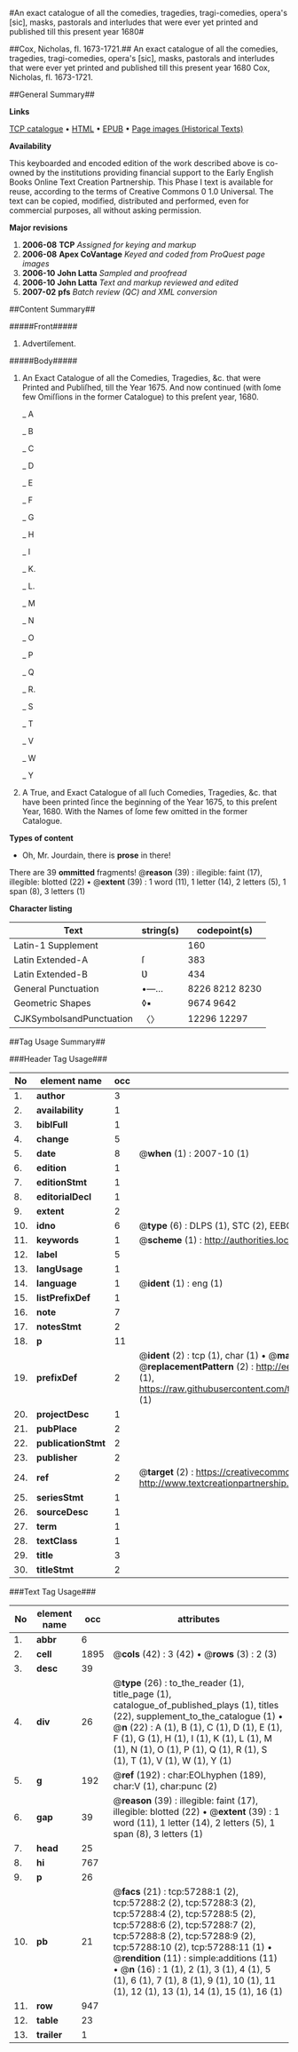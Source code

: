 #An exact catalogue of all the comedies, tragedies, tragi-comedies, opera's [sic], masks, pastorals and interludes that were ever yet printed and published till this present year 1680#

##Cox, Nicholas, fl. 1673-1721.##
An exact catalogue of all the comedies, tragedies, tragi-comedies, opera's [sic], masks, pastorals and interludes that were ever yet printed and published till this present year 1680
Cox, Nicholas, fl. 1673-1721.

##General Summary##

**Links**

[TCP catalogue](http://www.ota.ox.ac.uk/tcp/)  • 
[HTML](http://tei.it.ox.ac.uk/tcp/Texts-HTML/free/A49/A49534.html)  • 
[EPUB](http://tei.it.ox.ac.uk/tcp/Texts-EPUB/free/A49/A49534.epub) • 
[Page images (Historical Texts)](https://data.historicaltexts.jisc.ac.uk/view?pubId=eebo-12254361e&pageId=eebo-12254361e-57288-1)

**Availability**

This keyboarded and encoded edition of the
	       work described above is co-owned by the institutions
	       providing financial support to the Early English Books
	       Online Text Creation Partnership. This Phase I text is
	       available for reuse, according to the terms of Creative
	       Commons 0 1.0 Universal. The text can be copied,
	       modified, distributed and performed, even for
	       commercial purposes, all without asking permission.

**Major revisions**

1. __2006-08__ __TCP__ *Assigned for keying and markup*
1. __2006-08__ __Apex CoVantage__ *Keyed and coded from ProQuest page images*
1. __2006-10__ __John Latta__ *Sampled and proofread*
1. __2006-10__ __John Latta__ *Text and markup reviewed and edited*
1. __2007-02__ __pfs__ *Batch review (QC) and XML conversion*

##Content Summary##

#####Front#####

1. Advertiſement.

#####Body#####

1. An Exact Catalogue of all the Comedies, Tragedies, &c. that were Printed and Publiſhed, till the Year 1675. And now continued (with ſome few Omiſſions in the former Catalogue) to this preſent year, 1680.

    _ A

    _ B

    _ C

    _ D

    _ E

    _ F

    _ G

    _ H

    _ I

    _ K.

    _ L.

    _ M

    _ N

    _ O

    _ P

    _ Q

    _ R.

    _ S

    _ T

    _ V

    _ W

    _ Y

1. A True, and Exact Catalogue of all ſuch Comedies, Tragedies, &c. that have been printed ſince the beginning of the Year 1675, to this preſent Year, 1680. With the Names of ſome few omitted in the former Catalogue.

**Types of content**

  * Oh, Mr. Jourdain, there is **prose** in there!

There are 39 **ommitted** fragments! 
 @__reason__ (39) : illegible: faint (17), illegible: blotted (22)  •  @__extent__ (39) : 1 word (11), 1 letter (14), 2 letters (5), 1 span (8), 3 letters (1)

**Character listing**


|Text|string(s)|codepoint(s)|
|---|---|---|
|Latin-1 Supplement| |160|
|Latin Extended-A|ſ|383|
|Latin Extended-B|Ʋ|434|
|General Punctuation|•—…|8226 8212 8230|
|Geometric Shapes|◊▪|9674 9642|
|CJKSymbolsandPunctuation|〈〉|12296 12297|

##Tag Usage Summary##

###Header Tag Usage###

|No|element name|occ|attributes|
|---|---|---|---|
|1.|__author__|3||
|2.|__availability__|1||
|3.|__biblFull__|1||
|4.|__change__|5||
|5.|__date__|8| @__when__ (1) : 2007-10 (1)|
|6.|__edition__|1||
|7.|__editionStmt__|1||
|8.|__editorialDecl__|1||
|9.|__extent__|2||
|10.|__idno__|6| @__type__ (6) : DLPS (1), STC (2), EEBO-CITATION (1), OCLC (1), VID (1)|
|11.|__keywords__|1| @__scheme__ (1) : http://authorities.loc.gov/ (1)|
|12.|__label__|5||
|13.|__langUsage__|1||
|14.|__language__|1| @__ident__ (1) : eng (1)|
|15.|__listPrefixDef__|1||
|16.|__note__|7||
|17.|__notesStmt__|2||
|18.|__p__|11||
|19.|__prefixDef__|2| @__ident__ (2) : tcp (1), char (1)  •  @__matchPattern__ (2) : ([0-9\-]+):([0-9IVX]+) (1), (.+) (1)  •  @__replacementPattern__ (2) : http://eebo.chadwyck.com/downloadtiff?vid=$1&page=$2 (1), https://raw.githubusercontent.com/textcreationpartnership/Texts/master/tcpchars.xml#$1 (1)|
|20.|__projectDesc__|1||
|21.|__pubPlace__|2||
|22.|__publicationStmt__|2||
|23.|__publisher__|2||
|24.|__ref__|2| @__target__ (2) : https://creativecommons.org/publicdomain/zero/1.0/ (1), http://www.textcreationpartnership.org/docs/. (1)|
|25.|__seriesStmt__|1||
|26.|__sourceDesc__|1||
|27.|__term__|1||
|28.|__textClass__|1||
|29.|__title__|3||
|30.|__titleStmt__|2||


###Text Tag Usage###

|No|element name|occ|attributes|
|---|---|---|---|
|1.|__abbr__|6||
|2.|__cell__|1895| @__cols__ (42) : 3 (42)  •  @__rows__ (3) : 2 (3)|
|3.|__desc__|39||
|4.|__div__|26| @__type__ (26) : to_the_reader (1), title_page (1), catalogue_of_published_plays (1), titles (22), supplement_to_the_catalogue (1)  •  @__n__ (22) : A (1), B (1), C (1), D (1), E (1), F (1), G (1), H (1), I (1), K (1), L (1), M (1), N (1), O (1), P (1), Q (1), R (1), S (1), T (1), V (1), W (1), Y (1)|
|5.|__g__|192| @__ref__ (192) : char:EOLhyphen (189), char:V (1), char:punc (2)|
|6.|__gap__|39| @__reason__ (39) : illegible: faint (17), illegible: blotted (22)  •  @__extent__ (39) : 1 word (11), 1 letter (14), 2 letters (5), 1 span (8), 3 letters (1)|
|7.|__head__|25||
|8.|__hi__|767||
|9.|__p__|26||
|10.|__pb__|21| @__facs__ (21) : tcp:57288:1 (2), tcp:57288:2 (2), tcp:57288:3 (2), tcp:57288:4 (2), tcp:57288:5 (2), tcp:57288:6 (2), tcp:57288:7 (2), tcp:57288:8 (2), tcp:57288:9 (2), tcp:57288:10 (2), tcp:57288:11 (1)  •  @__rendition__ (11) : simple:additions (11)  •  @__n__ (16) : 1 (1), 2 (1), 3 (1), 4 (1), 5 (1), 6 (1), 7 (1), 8 (1), 9 (1), 10 (1), 11 (1), 12 (1), 13 (1), 14 (1), 15 (1), 16 (1)|
|11.|__row__|947||
|12.|__table__|23||
|13.|__trailer__|1||

